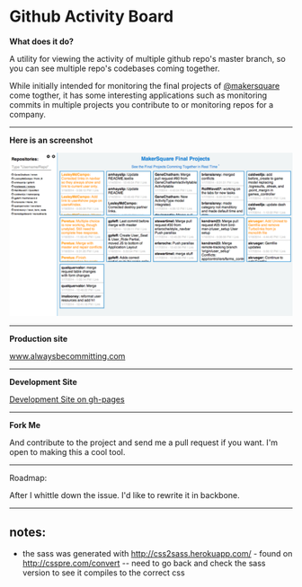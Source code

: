 # Github Activity Board

**What does it do?**

A utility for viewing the activity of multiple github repo's master branch, so you can see multiple repo's codebases coming together.

While initially intended for monitoring the final projects of [@makersquare](http://github.com/makersquare) come togther, it has some interesting applications such as monitoring commits in multiple projects you contribute to or monitoring repos for a company.

---

**Here is an screenshot**

<img src="public/images/screenshot.png" width="600px" />

---

**Production site**

<a href="http://www.alwaysbecommitting.com/" target="_blank">www.alwaysbecommitting.com</a>

---

**Development Site**

<a href="http://clamstew.github.io/activity-board" target="_blank">Development Site on gh-pages</a>

---

**Fork Me**

And contribute to the project and send me a pull request if you want.  I'm open to making this a cool tool.

---

Roadmap:

After I whittle down the issue. I'd like to rewrite it in backbone.

---

## notes:

- the sass was generated with http://css2sass.herokuapp.com/ - found on http://csspre.com/convert -- need to go back and check the sass version to see it compiles to the correct css